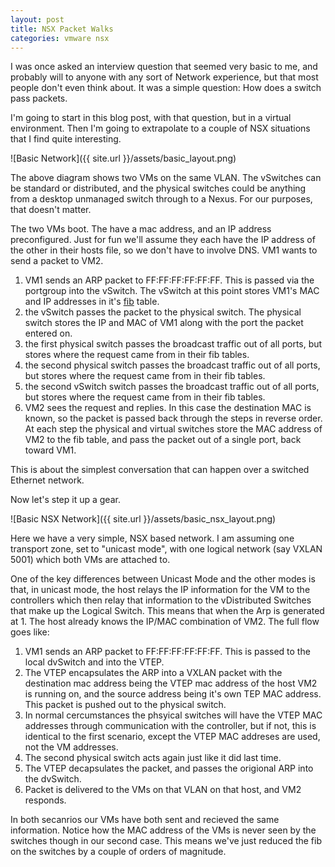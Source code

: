 ```yaml
---
layout: post
title: NSX Packet Walks
categories: vmware nsx
---
```


I was once asked an interview question that seemed very basic to me, and probably will to anyone with any sort of Network experience, but that most people don't even think about. It was a simple question: How does a switch pass packets.

I'm going to start in this blog post, with that question, but in a virtual environment. Then I'm going to extrapolate to a couple of NSX situations that I find quite interesting.

![Basic Network]({{ site.url }}/assets/basic_layout.png)

The above diagram shows two VMs on the same VLAN. The vSwitches can be standard or distributed, and the physical switches could be anything from a desktop unmanaged switch through to a Nexus. For our purposes, that doesn't matter.

The two VMs boot. The have a mac address, and an IP address preconfigured. Just for fun we'll assume they each have the IP address of the other in their hosts file, so we don't have to involve DNS. VM1 wants to send a packet to VM2.

1. VM1 sends an ARP packet to FF:FF:FF:FF:FF:FF. This is passed via the portgroup into the vSwitch. The vSwitch at this point stores VM1's MAC and IP addresses in it's [fib](http://en.wikipedia.org/wiki/Forwarding_information_base)  table. 
2. the vSwitch passes the packet to the physical switch. The physical switch stores the IP and MAC of VM1 along with the port the packet entered on.
3. the first physical switch passes the broadcast traffic out of all ports, but stores where the request came from in their fib tables.
4. the second physical switch passes the broadcast traffic out of all ports, but stores where the request came from in their fib tables.
5. the second vSwitch switch passes the broadcast traffic out of all ports, but stores where the request came from in their fib tables.
6. VM2 sees the request and replies. In this case the destination MAC is known, so the packet is passed back through the steps in reverse order. At each step the physical and virtual switches store the MAC address of VM2 to the fib table, and pass the packet out of a single port, back toward VM1.

This is about the simplest conversation that can happen over a switched Ethernet network.

Now let's step it up a gear.

![Basic NSX Network]({{ site.url }}/assets/basic_nsx_layout.png)

Here we have a very simple, NSX based network. I am assuming one transport zone, set to "unicast mode", with one logical network (say VXLAN 5001) which both VMs are attached to.

One of the key differences between Unicast Mode and the other modes is that, in unicast mode, the host relays the IP information for the VM to the controllers which then relay that information to the vDistributed Switches that make up the Logical Switch. This means that when the Arp is generated at 1. The host already knows the IP/MAC combination of VM2. The full flow goes like:

1. VM1 sends an ARP packet to FF:FF:FF:FF:FF:FF. This is passed to the local dvSwitch and into the VTEP.
2. The VTEP encapsulates the ARP into a VXLAN packet with the destination mac address being the VTEP mac address of the host VM2 is running on, and the source address being it's own TEP MAC address. This packet is pushed out to the physical switch.
3. In normal cercumstances the phsyical switches will have the VTEP MAC addresses through communication with the controller, but if not, this is identical to the first scenario, except the VTEP MAC addreses are used, not the VM addresses.
4. The second physical switch acts again just like it did last time.
5. The VTEP decapsulates the packet, and passes the origional ARP into the dvSwitch.
6. Packet is delivered to the VMs on that VLAN on that host, and VM2 responds.

In both secanrios our VMs have both sent and recieved the same information. Notice how the MAC address of the VMs is never seen by the switches though in our second case. This means we've just reduced the fib on the switches by a couple of orders of magnitude.
